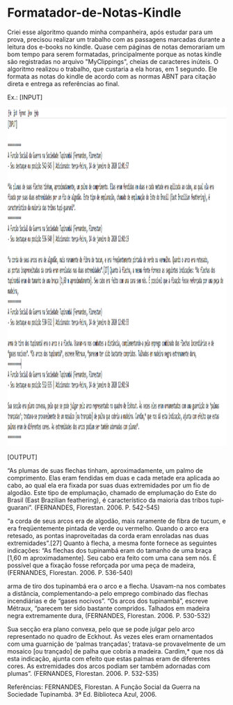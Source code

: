 # Formatador-de-Notas-Kindle

Criei esse algoritmo quando minha companheira, após estudar para um prova, precisou realizar um trabalho com as passagens marcadas durante a leitura dos e-books no kindle. Quase cem páginas de notas demorariam um bom tempo para serem formatadas, principalmente porque as notas kindle são registradas no arquivo "MyClippings", cheias de caracteres inúteis. O algoritmo realizou o trabalho, que custaria a ela horas, em 1 segundo. 
Ele formata as notas do kindle de acordo com as normas ABNT para citação direta e entrega as referências ao final.


Ex.:
[INPUT]

<img width="800" height="780" src="exemplo kindle notas.png">

[OUTPUT]

“As plumas de suas flechas tinham, aproximadamente, um palmo de comprimento. Elas eram fendidas em duas e cada metade era aplicada ao cabo, ao qual ela era fixada por suas duas extremidades por um fio de algodão. Este tipo de emplumação, chamado de emplumação do Este do Brasil (East Brazilian feathering), é característico da maioria das tribos tupi-guarani”. (FERNANDES, Florestan. 2006. P. 542-545)


 “a corda de seus arcos era de algodão, mais raramente de fibra de tucum, e era freqüentemente pintada de verde ou vermelho. Quando o arco era retesado, as pontas inaproveitadas da corda eram enroladas nas duas extremidades”.[27] Quanto à flecha, a mesma fonte fornece as seguintes indicações: “As flechas dos tupinambá eram do tamanho de uma braça [1,60 m aproximadamente]. Seu cabo era feito com uma cana sem nós. É possível que a fixação fosse reforçada por uma peça de madeira, (FERNANDES, Florestan. 2006. P. 536-540)


 arma de tiro dos tupinambá era o arco e a flecha. Usavam-na nos combates a distância, complementando-a pelo emprego combinado das flechas incendiárias e de “gases nocivos”. “Os arcos dos tupinambá”, escreve Métraux, “parecem ter sido bastante compridos. Talhados em madeira negra extremamente dura, (FERNANDES, Florestan. 2006. P. 530-532)


 Sua secção era plano convexa, pelo que se pode julgar pelo arco representado no quadro de Eckhout. Às vezes eles eram ornamentados com uma guarnição de ‘palmas trançadas’; tratava-se provavelmente de um mosaico [ou trançado] de palha que cobria a madeira. Cardim,* que nos dá esta indicação, ajunta com efeito que estas palmas eram de diferentes cores. As extremidades dos arcos podiam ser também adornadas com plumas”. (FERNANDES, Florestan. 2006. P. 532-535)


Referências:
FERNANDES, Florestan. A Função Social da Guerra na Sociedade Tupinambá. 3ª Ed. Biblioteca Azul, 2006.
